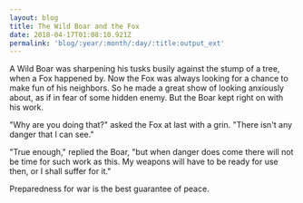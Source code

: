 ```yaml
---
layout: blog
title: The Wild Boar and the Fox
date: 2018-04-17T01:08:10.921Z
permalink: 'blog/:year/:month/:day/:title:output_ext'
---
```

A Wild Boar was sharpening his tusks busily against the stump of a tree, when a Fox happened by. Now the Fox was always looking for a chance to make fun of his neighbors. So he made a great show of looking anxiously about, as if in fear of some hidden enemy. But the Boar kept right on with his work.



"Why are you doing that?" asked the Fox at last with a grin. "There isn't any danger that I can see."



"True enough," replied the Boar, "but when danger does come there will not be time for such work as this. My weapons will have to be ready for use then, or I shall suffer for it."



Preparedness for war is the best guarantee of peace.

